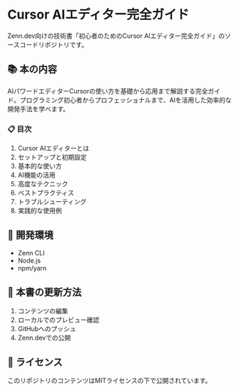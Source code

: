 # Cursor AIエディター完全ガイド

Zenn.dev向けの技術書「初心者のためのCursor AIエディター完全ガイド」のソースコードリポジトリです。

## 📚 本の内容

AIパワードエディターCursorの使い方を基礎から応用まで解説する完全ガイド。プログラミング初心者からプロフェッショナルまで、AIを活用した効率的な開発手法を学べます。

### 📋 目次

1. Cursor AIエディターとは
2. セットアップと初期設定
3. 基本的な使い方
4. AI機能の活用
5. 高度なテクニック
6. ベストプラクティス
7. トラブルシューティング
8. 実践的な使用例

## 🔧 開発環境

- Zenn CLI
- Node.js
- npm/yarn

## 📖 本書の更新方法

1. コンテンツの編集
2. ローカルでのプレビュー確認
3. GitHubへのプッシュ
4. Zenn.devでの公開

## 📝 ライセンス

このリポジトリのコンテンツはMITライセンスの下で公開されています。 